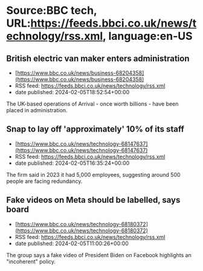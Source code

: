# Source:BBC tech, URL:https://feeds.bbci.co.uk/news/technology/rss.xml, language:en-US

## British electric van maker enters administration
 - [https://www.bbc.co.uk/news/business-68204358](https://www.bbc.co.uk/news/business-68204358)
 - RSS feed: https://feeds.bbci.co.uk/news/technology/rss.xml
 - date published: 2024-02-05T18:52:54+00:00

The UK-based operations of Arrival - once worth billions - have been placed in administration.

## Snap to lay off 'approximately' 10% of its staff
 - [https://www.bbc.co.uk/news/technology-68147637](https://www.bbc.co.uk/news/technology-68147637)
 - RSS feed: https://feeds.bbci.co.uk/news/technology/rss.xml
 - date published: 2024-02-05T16:35:24+00:00

The firm said in 2023 it had 5,000 employees, suggesting around 500 people are facing redundancy.

## Fake videos on Meta should be labelled, says board
 - [https://www.bbc.co.uk/news/technology-68180372](https://www.bbc.co.uk/news/technology-68180372)
 - RSS feed: https://feeds.bbci.co.uk/news/technology/rss.xml
 - date published: 2024-02-05T11:00:26+00:00

The group says a fake video of President Biden on Facebook highlights an "incoherent" policy.

